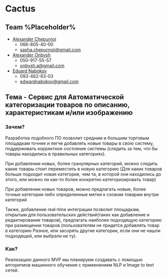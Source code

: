 # Cactus

## Team %Placeholder%
* [Alexander Chepurnoi](https://github.com/AChepurnoi)
  * 066-805-40-00
  * sasha.chepurnoii@gmail.com
* [Alexander Onbysh](https://github.com/OnbyshAlex)
  * 050-917-55-57
  * onbysh.a@gmail.com
* [Eduard Nabokov](https://github.com/EdwardNabokov)
  * 093-462-63-03
  * edwardnabokov@gmail.com


## Тема - Сервис для Автоматической категоризации товаров по описанию, характеристикам и/или изображению
### Зачем?
Разработка подобного ПО позволит средним и большим торговым площадкам точнее и легче добавлять новые товары в свою систему, поддерживать корректное состояние системы (следить за тем, что бы товары находились в правильных категориях).

При добавлении новых, более гранулярных категорий, можно следить какие товары стоит переместить в новую категорию (Для каких товаров больше подходит новая категория, чем та, в которой они находились до этого, или можно ли как-то более конкретно категоризировать товар)

При добавлении новых товаров, можно предлагать новые, более точные категории либо определенные метки к схожим товарам внутри категорий

Также, добавление real-time интеграции позволит площадкам, открытым для пользовательских действий(таких как добавление и редактирование товаров), предлагать наиболее подходящую категорию при размещении товаров (пользователям не придется добавлять товар в категорию Разное, или засорять другие категории, если они не нашли подходящей, или выбрали не ту). 

### Как?

Реализацию данного MVP мы планируем создавать с помощью алгоритмов машинного обучения с применением NLP и Image to text сетей.  


